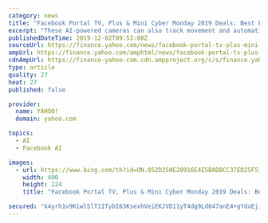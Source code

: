 ```yaml
---
category: news
title: "Facebook Portal TV, Plus & Mini Cyber Monday 2019 Deals: Best Facebook Portal Deals Rated by Saver Trends"
excerpt: "These AI-powered cameras can also track movement and automatically zoom the caller for convenient and secure viewing. About Saver Trends: Saver Trends research and share online sales news. As an Amazon Associate Saver Trends earns from qualifying purchases. View original content:http://www.prnewswire.com/news-releases/facebook-portal-tv-plus ..."
publishedDateTime: 2019-12-02T09:53:00Z
sourceUrl: https://finance.yahoo.com/news/facebook-portal-tv-plus-mini-090000064.html
ampUrl: https://finance.yahoo.com/amphtml/news/facebook-portal-tv-plus-mini-090000064.html
cdnAmpUrl: https://finance-yahoo-com.cdn.ampproject.org/c/s/finance.yahoo.com/amphtml/news/facebook-portal-tv-plus-mini-090000064.html
type: article
quality: 27
heat: 27
published: false

provider:
  name: YAHOO!
  domain: yahoo.com

topics:
  - AI
  - Facebook AI

images:
  - url: https://www.bing.com/th?id=ON.852D250E20916E4E5BADBCC37ED25F51
    width: 400
    height: 224
    title: "Facebook Portal TV, Plus & Mini Cyber Monday 2019 Deals: Best Facebook Portal Deals Rated by Saver Trends"

secured: "k4yrh1v9KiwlSlT1ITybI63KsexhVeiEKJVD11yT4dg9Ld647anE4+gYdxEjJDSjQHU0USv60B19VE3sthfOollGZHADWuT/poYEv/meUfIV7dsdHo8LvVfR9xJsYybzdnNWNSw0ugrV8M+T6GWLj2hJt7MtEhFc3TOOfEa5wrfWKiLniS0VlbAo4pKciKbnzAfp4e/LaHXeg7Yxx6kKIbrePyul/4Ln6K9oaVYJxwB8aetHrda7+b2n4BIaaXMY0kSuM4EpHevwE9lefPOYSA==;+tuie43OORn5NBZ5PMJ2iw=="
---
```


